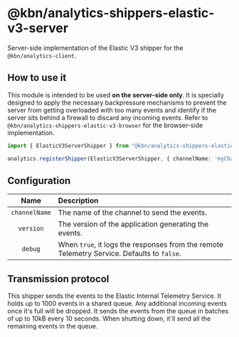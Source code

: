 # @kbn/analytics-shippers-elastic-v3-server

Server-side implementation of the Elastic V3 shipper for the `@kbn/analytics-client`.

## How to use it

This module is intended to be used **on the server-side only**. It is specially designed to apply the necessary backpressure mechanisms to prevent the server from getting overloaded with too many events and identify if the server sits behind a firewall to discard any incoming events. Refer to `@kbn/analytics-shippers-elastic-v3-browser` for the browser-side implementation.

```typescript
import { ElasticV3ServerShipper } from "@kbn/analytics-shippers-elastic-v3-server";

analytics.registerShipper(ElasticV3ServerShipper, { channelName: 'myChannel', version: '1.0.0' });
```

## Configuration

|     Name      | Description                                                                                | 
|:-------------:|:-------------------------------------------------------------------------------------------| 
| `channelName` | The name of the channel to send the events.                                                |
|   `version`   | The version of the application generating the events.                                      |
|    `debug`    | When `true`, it logs the responses from the remote Telemetry Service. Defaults to `false`. |

## Transmission protocol

This shipper sends the events to the Elastic Internal Telemetry Service. It holds up to 1000 events in a shared queue. Any additional incoming events once it's full will be dropped. It sends the events from the queue in batches of up to 10kB every 10 seconds. When shutting down, it'll send all the remaining events in the queue.
